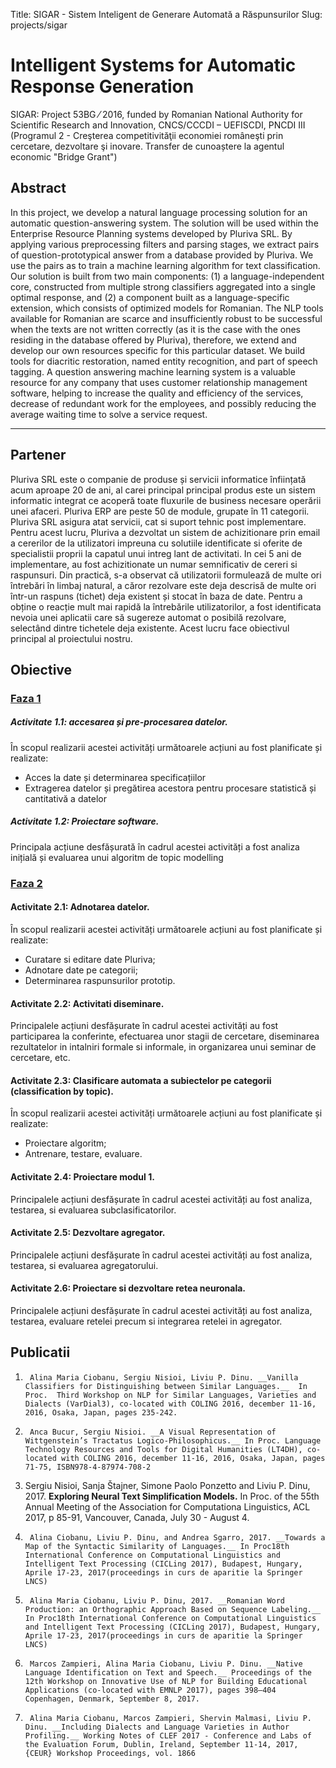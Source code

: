 Title: SIGAR - Sistem Inteligent de Generare Automată a Răspunsurilor 
Slug: projects/sigar

# Intelligent Systems for Automatic Response Generation
SIGAR: Project 53BG ⁄ 2016, funded by  Romanian National Authority for Scientific Research and Innovation, CNCS/CCCDI – UEFISCDI, PNCDI III (Programul 2 - Creşterea competitivităţii economiei româneşti prin cercetare, dezvoltare şi inovare. Transfer de cunoaștere la agentul economic "Bridge Grant")

## Abstract
In this project, we develop a natural language processing solution for an automatic question-answering system. The solution will be used within the Enterprise Resource Planning systems developed by Pluriva SRL. By applying various preprocessing filters and parsing stages, we extract pairs of question-prototypical answer from a database provided by Pluriva. We use the pairs as to train a machine learning algorithm for text classification. Our solution is built from two main components: (1) a language-independent core, constructed from multiple strong classifiers aggregated into a single optimal response, and (2) a component built as a language-specific extension, which consists of optimized models for Romanian. The NLP tools available for Romanian are scarce and insufficiently robust to be successful when the texts are not written correctly (as it is the case with the ones residing in the database offered by Pluriva), therefore, we extend and develop our own resources specific for this particular dataset. We build tools for diacritic restoration, named entity recognition, and part of speech tagging. 
A question answering machine learning system is a valuable resource for any company that uses customer relationship management software, helping to increase the quality and efficiency of the services, decrease of redundant work for the employees, and possibly reducing the average waiting time to solve a service request. 

---

## Partener
Pluriva SRL este o companie de produse și servicii informatice înființată acum aproape 20 de ani, al carei principal principal produs este un sistem informatic integrat ce acoperă toate fluxurile de business necesare operării unei afaceri. Pluriva ERP are peste 50 de module, grupate în 11 categorii. Pluriva SRL asigura atat servicii, cat si suport tehnic post implementare. Pentru acest lucru, Pluriva a dezvoltat un sistem de achizitionare prin email a cererilor de la utilizatori impreuna cu solutiile identificate si oferite de specialistii proprii la capatul unui intreg lant de activitati. In cei 5 ani de implementare, au fost achizitionate un numar semnificativ de cereri si raspunsuri. Din practică, s-a observat că utilizatorii formulează de multe ori  întrebări în limbaj natural, a căror rezolvare este deja descrisă de multe ori într-un raspuns (tichet) deja existent și stocat în baza de date. Pentru a obține o reacție mult mai rapidă la întrebările utilizatorilor, a fost identificata nevoia unei aplicatii care să sugereze automat o posibilă rezolvare, selectând dintre tichetele deja existente. Acest lucru face obiectivul principal al proiectului nostru.


## Obiective

### [Faza 1]('/reports/raport-sigar-16.pdf')

##### Activitate 1.1: accesarea și pre-procesarea datelor. 
În scopul realizarii acestei activități următoarele acțiuni au fost planificate și realizate:
- Acces la date și determinarea specificațiilor
- Extragerea datelor și pregătirea acestora pentru procesare statistică și cantitativă a datelor

##### Activitate 1.2: Proiectare software. 
Principala acțiune desfășurată în cadrul acestei activități a fost analiza inițială și evaluarea unui algoritm de topic modelling


### [Faza 2]('/reports/raport-sigar-17.pdf')

#### Activitate 2.1: Adnotarea datelor. 
În scopul realizarii acestei activități următoarele acțiuni au fost planificate și realizate:
- Curatare si editare date Pluriva;
- Adnotare date pe categorii;
- Determinarea raspunsurilor prototip.
 
#### Activitate 2.2: Activitati diseminare. 
Principalele acțiuni desfășurate în cadrul acestei activități au fost participarea la conferinte, efectuarea unor stagii de  cercetare, diseminarea rezultatelor in intalniri formale si informale, in organizarea unui seminar de cercetare, etc.
                       
#### Activitate 2.3: Clasificare automata a subiectelor pe categorii (classification by  topic). 
În scopul realizarii acestei activități următoarele acțiuni au  fost planificate și realizate:
- Proiectare algoritm;
- Antrenare, testare, evaluare.
 
#### Activitate 2.4: Proiectare modul 1. 
Principalele acțiuni  desfășurate în cadrul  acestei   activități au fost analiza, testarea, si evaluarea subclasificatorilor.
 
#### Activitate 2.5: Dezvoltare agregator. 
Principalele acțiuni  desfășurate în cadrul  acestei activități au fost analiza, testarea, si evaluarea agregatorului.
 
#### Activitate 2.6: Proiectare si dezvoltare retea neuronala.
Principalele acțiuni desfășurate în cadrul acestei activități au fost analiza, testarea, evaluare retelei precum si integrarea retelei in agregator.


## Publicatii

1.      Alina Maria Ciobanu, Sergiu Nisioi, Liviu P. Dinu. __Vanilla Classifiers for Distinguishing between Similar Languages.__  In Proc.  Third Workshop on NLP for Similar Languages, Varieties and Dialects (VarDial3), co-located with COLING 2016, december 11-16, 2016, Osaka, Japan, pages 235-242.

2.      Anca Bucur, Sergiu Nisioi. __A Visual Representation of Wittgenstein’s Tractatus Logico-Philosophicus.__ In Proc. Language Technology Resources and Tools for Digital Humanities (LT4DH), co-located with COLING 2016, december 11-16, 2016, Osaka, Japan, pages 71-75, ISBN978-4-87974-708-2

3.    Sergiu Nisioi, Sanja Štajner, Simone Paolo Ponzetto and Liviu P. Dinu, 2017. __Exploring Neural Text Simplification Models.__ In Proc. of the 55th Annual Meeting of the Association for Computationa Linguistics, ACL 2017, p 85-91, Vancouver, Canada, July 30 - August 4.

4.      Alina Ciobanu, Liviu P. Dinu, and Andrea Sgarro, 2017. __Towards a Map of the Syntactic Similarity of Languages.__ In Proc18th International Conference on Computational Linguistics and Intelligent Text Processing (CICLing 2017), Budapest, Hungary, Aprile 17-23, 2017(proceedings in curs de aparitie la Springer LNCS)

5.      Alina Maria Ciobanu, Liviu P. Dinu, 2017. __Romanian Word Production: an Orthographic Approach Based on Sequence Labeling.__ In Proc18th International Conference on Computational Linguistics and Intelligent Text Processing (CICLing 2017), Budapest, Hungary, Aprile 17-23, 2017(proceedings in curs de aparitie la Springer LNCS)

6.      Marcos Zampieri, Alina Maria Ciobanu, Liviu P. Dinu. __Native Language Identification on Text and Speech.__ Proceedings of the 12th Workshop on Innovative Use of NLP for Building Educational Applications (co-located with EMNLP 2017), pages 398–404 Copenhagen, Denmark, September 8, 2017.

7.      Alina Maria Ciobanu, Marcos Zampieri, Shervin Malmasi, Liviu P. Dinu. __Including Dialects and Language Varieties in Author Profiling.__ Working Notes of CLEF 2017 - Conference and Labs of the Evaluation Forum, Dublin, Ireland, September 11-14, 2017, {CEUR} Workshop Proceedings, vol. 1866